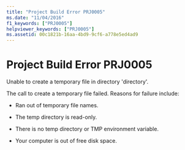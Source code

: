 ```yaml
---
title: "Project Build Error PRJ0005"
ms.date: "11/04/2016"
f1_keywords: ["PRJ0005"]
helpviewer_keywords: ["PRJ0005"]
ms.assetid: 00c1821b-16aa-4bd9-9cf6-a778e5ed4ad9
---
```

# Project Build Error PRJ0005

Unable to create a temporary file in directory 'directory'.

The call to create a temporary file failed. Reasons for failure include:

- Ran out of temporary file names.

- The temp directory is read-only.

- There is no temp directory or TMP environment variable.

- Your computer is out of free disk space.
